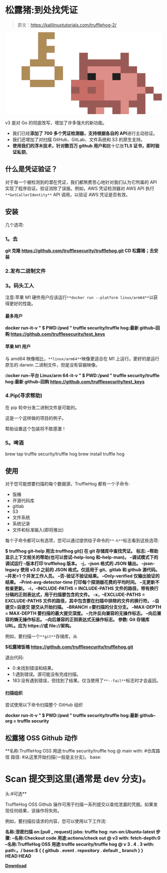 # 松露猪:到处找凭证

> 原文：<https://kalilinuxtutorials.com/trufflehog-2/>

[![](img//3de096133860f3027415bee347f04ac1.png)](https://blogger.googleusercontent.com/img/b/R29vZ2xl/AVvXsEgwPls6iugCqmcpj7ifAZHfAVdF0ezqDuFuVSqdmcWCS-cugnM-43kNO7aN6Jv42p4YEDDnVZCg9-Ga4BlQTxOyan8tNuqRKZGZ90z-7FjG3hBaC4qXXdmQaBNHAid0DKeZYPPgQEtNE5N9SbhMmVG3Gw-bbbYSclsVy1uNJt34ptVdKzMZ36HTdcaa/s728/68747470733a2f2f73746f726167652e676f6f676c65617069732e636f6d2f74727566666c65686f672d7374617469632d736f75726365732f706978656c5f7069672e706e67%20(1).png)

v3 是对 Go 的彻底改写，增加了许多强大的新功能。

*   我们已经**添加了 700 多个凭证检测器，支持根据各自的 API**进行主动验证。
*   我们还增加了对扫描 GitHub、GitLab、文件系统和 S3 的原生支持。
*   **使用我们的浮木技术，针对数百万 github 用户和**数十亿张**TLS 证书，即时验证私钥**。

## 什么是凭证验证？

对于每一个被检测到的潜在凭证，我们都煞费苦心地针对我们认为它所属的 API 实现了程序验证。验证消除了误报。例如，AWS 凭证检测器对 AWS API 执行`**GetCallerIdentity**` API 调用，以验证 AWS 凭证是否有效。

## 安装

几个选项:

### 1。去

**git 克隆 https://github.com/trufflesecurity/trufflehog.git
CD 松露猪；去安装**

### 2.发布二进制文件

### 3。码头工人

注意:苹果 M1 硬件用户应该运行`**docker run --platform linux/arm64**`以获得更好的性能。

#### **最多用户**

**docker run-it-v " $ PWD:/pwd " truffle security/truffle hog:最新 github–回购 https://github.com/trufflesecurity/test_keys**

#### **苹果 M1 用户**

与 amd64 映像相比，`**linux/arm64**`映像更适合在 M1 上运行。更好的是运行原生的 darwin 二进制文件，但是没有容器映像。

d**ocker run–平台 Linux/arm 64-it-v " $ PWD:/pwd " truffle security/truffle hog:最新 github–回购 https://github.com/trufflesecurity/test_keys**

### 4.Pip(寻求帮助)

在 pip 轮中分发二进制文件是可能的。

这是一个这样做的项目的例子。

帮助设置这个包装将不胜感激！

### 5。啤酒

brew tap truffle security/truffle hog
brew install truffle hog

## 使用

对于您可能想要扫描的每个数据源，TruffleHog 都有一个子命令:

*   饭桶
*   开源代码库
*   gitlab
*   S3
*   文件系统
*   系统记录
*   文件和标准输入(即将推出)

每个子命令都可以有选项，您可以通过提供给子命令的`**-h**`标志看到这些选项:

**$ truffhog git–help
用法:truffhog git[]
在 git 存储库中查找凭证。
标志:
–帮助显示上下文相关的帮助(也可以尝试–help-long 和–help-man)。
–调试模式下的调试运行
–版本打印 trufflehog 版本。
-j，–json 格式的 JSON 输出。
–json-legacy 使用 v3.0 之前的 JSON 格式。仅适用于 git、gitlab 和 github 源代码。
–并发=1 个并发工作人员。
–否-验证不验证结果。
–Only-verified 仅输出验证的结果。
–Print-avg-detector-time 打印每个探测器花费的平均时间。
–无更新不检查更新。
-i，–INCLUDE-PATHS = INCLUDE-PATHS
文件的路径，带有换行分隔的正则表达式，用于扫描要包含的文件。
-x，–EXCLUDE-PATHS = EXCLUDE-PATHS
文件的路径，其中包含要在扫描中排除的文件的换行符。
–自提交=自提交
提交从开始扫描。
–BRANCH =要扫描的分支分支。
–MAX-DEPTH = MAX-DEPTH 要扫描的最大提交深度。
–允许反向兼容的无操作标志。
–向后兼容的熵无操作标志。
–向后兼容的正则表达式无操作标志。
参数:
Git 存储库 URL。应为 https://或 file://架构。**

例如，要扫描一个`**git**`存储库，从

**$松露猪饭桶 https://github.com/trufflesecurity/trufflehog.git**

退出代码:

*   0:未找到错误和结果。
*   1:遇到错误。源可能没有完成扫描。
*   183:没有遇到错误，但找到了结果。仅当使用了`**--fail**`标志时才会返回。

#### 扫描组织

尝试使用以下命令扫描整个 GitHub 组织

**docker run-it-v " $ PWD:/pwd " truffle security/truffle hog:最新 github–org = truffle security**

## 松露猪 OSS Github 动作

**名称:TruffleHog OSS
用途:truffle security/truffle hog @ main
with:
#仓库路径
路径:
#从这里开始扫描(一般是主分支)。
base:
# Scan 提交到这里(通常是 dev 分支)。
头:#可选**

TruffleHog OSS Github 操作可用于扫描一系列提交以查找泄漏的凭据。如果发现任何结果，该操作将失败。

例如，要扫描拉请求的内容，您可以使用以下工作流:

**名称:泄密扫描
on:[pull _ request]
jobs:
truffle hog:
run-on:Ubuntu-latest
步骤:
–名称:Checkout code
用途:actions/check out @ v3
with:
fetch-depth:0
–名称:TruffleHog OSS
用途:truffle security/truffle hog @ v 3 . 4 . 3
with:
path:。/
base:$ { { github . event . repository . default _ branch } }
HEAD:HEAD**

[**Download**](https://github.com/trufflesecurity/trufflehog)